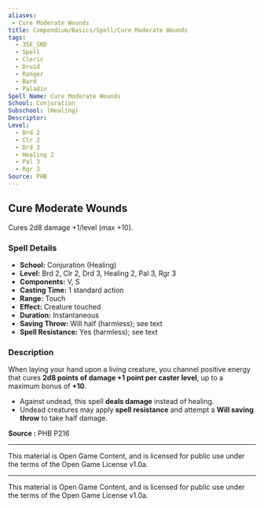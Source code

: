 ```yaml
---
aliases:
 - Cure Moderate Wounds
title: Compendium/Basics/Spell/Cure Moderate Wounds
tags:
  - 35E_SRD
  - Spell
  - Cleric
  - Druid
  - Ranger
  - Bard
  - Paladin
Spell Name: Cure Moderate Wounds
School: Conjuration
Subschool: (Healing)
Descriptor: 
Level:
  - Brd 2
  - Clr 2
  - Drd 3
  - Healing 2
  - Pal 3
  - Rgr 3
Source: PHB
---
```


## Cure Moderate Wounds

Cures 2d8 damage +1/level (max +10).

### Spell Details

- **School:** Conjuration (Healing)  
- **Level:** Brd 2, Clr 2, Drd 3, Healing 2, Pal 3, Rgr 3  
- **Components:** V, S  
- **Casting Time:** 1 standard action  
- **Range:** Touch  
- **Effect:** Creature touched  
- **Duration:** Instantaneous  
- **Saving Throw:** Will half (harmless); see text  
- **Spell Resistance:** Yes (harmless); see text  

### Description

When laying your hand upon a living creature, you channel positive energy that cures **2d8 points of damage +1 point per caster level**, up to a maximum bonus of **+10**.

- Against undead, this spell **deals damage** instead of healing.
- Undead creatures may apply **spell resistance** and attempt a **Will saving throw** to take half damage.


**Source :** PHB P216

---

This material is Open Game Content, and is licensed for public use under  
the terms of the Open Game License v1.0a.

---

This material is Open Game Content, and is licensed for public use under the terms of the Open Game License v1.0a.
